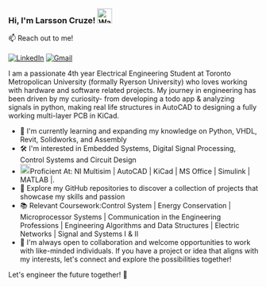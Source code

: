 ### Hi, I'm Larsson Cruze! <img src="https://raw.githubusercontent.com/Tarikul-Islam-Anik/Animated-Fluent-Emojis/master/Emojis/Hand%20gestures/Waving%20Hand.png" alt="Waving Hand" width="30" height="30" />



📫 Reach out to me!
<br><br>
[![LinkedIn](https://img.shields.io/badge/LinkedIn-0077B5?style=for-the-badge&logo=linkedin&logoColor=white)](https://www.linkedin.com/in/larsson-cruze-501375217)
[![Gmail](https://img.shields.io/badge/Gmail-D14836?style=for-the-badge&logo=gmail&logoColor=white)](mailto:larsson.cruze@torontomu.ca)

I am a passionate 4th year Electrical Engineering Student at Toronto Metropolican University (formally Ryerson University) who loves working with hardware and software related projects. 
My journey in engineering has been driven by my curiosity- from developing a todo app & analyzing signals in python, making real life structures in AutoCAD to designing a fully working multi-layer PCB in KiCad.  

<ul>
  <li>🧠 I'm currently learning and expanding my knowledge on Python, VHDL, Revit, Solidworks, and Assembly </li>
  <li>🛠️ I'm interested in Embedded Systems, Digital Signal Processing, Control Systems and Circuit Design</li>
  <li><img src="https://raw.githubusercontent.com/Tarikul-Islam-Anik/Animated-Fluent-Emojis/master/Emojis/Objects/Desktop%20Computer.png" alt="Desktop Computer" width="20" height="20" />Proficient At: NI Multisim | AutoCAD | KiCad | MS Office | Simulink | MATLAB |.</li>
  <li>👾 Explore my GitHub repositories to discover a collection of projects that showcase my skills and passion</li>
  <li>📚 Relevant Coursework:Control System | Energy Conservation | Microprocessor Systems | Communication in the Engineering Professions | Engineering Algorithms and Data Structures | Electric Networks | Signal and Systems I & II   </li>
  <li>🤝 I'm always open to collaboration and welcome opportunities to work with like-minded individuals. If you have a project or idea that aligns with my interests, let's connect and explore the possibilities together!</li>
</ul>

Let's engineer the future together! 🌟

<!--
**juderozario08/juderozario08** is a ✨ _special_ ✨ repository because its `README.md` (this file) appears on your GitHub profile.


<!--.

Here are some ideas to get you started:

- 🔭 I’m currently working on ...
- 🌱 I’m currently learning ...
- 👯 I’m looking to collaborate on ...
- 🤔 I’m looking for help with ...
- 💬 Ask me about ...
- 📫 How to reach me: ...
- 😄 Pronouns: ...
- ⚡ Fun fact: ...
-->
